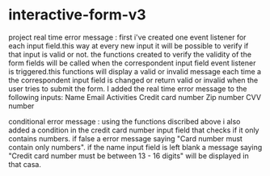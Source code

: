 # interactive-form-v3
 project
real time error message :
first i've created one event listener for each input field.this way at every new input it will be possible to verify if that input is valid or not.
the functions created to verify the validity of the form fields will be called when the correspondent input field event listener is triggered.this functions will display a valid or invalid message each time a the correspondent input field is changed or return valid or invalid when the user tries to submit the form.
I added the real time error message to the following inputs:
Name
Email
Activities
Credit card number 
Zip number
CVV number

conditional error message :
using the functions discribed above i also added a condition in the credit card number input field that checks if it only contains numbers. 
if false a error message saying "Card number must contain only numbers". if the name input field is left blank a message saying "Credit card number must be between 13 - 16 digits" will be displayed in that casa.

